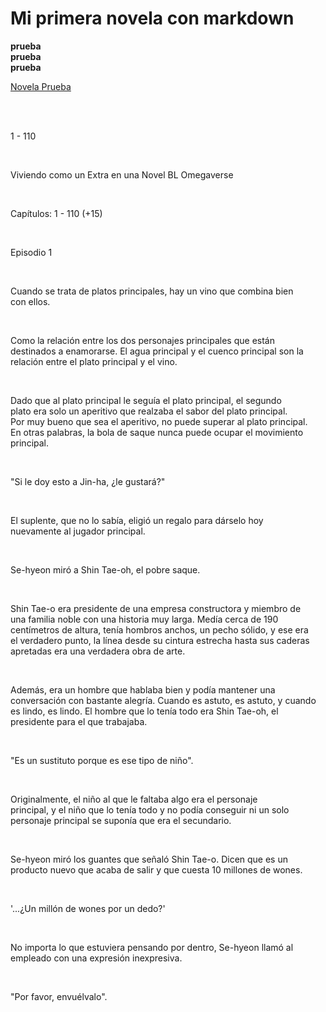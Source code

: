 # Mi primera novela con markdown


**prueba**  
**prueba**  
**prueba**  

[Novela Prueba](pages/indice.md)

<div style = "text-align: justify; word-wrap: break-word; white-space: pre-wrap;">







1 - 110


Viviendo como un Extra en una Novel BL Omegaverse


Capítulos: 1 - 110 (+15)


Episodio 1





Cuando se trata de platos principales, hay un vino que combina bien con ellos.

Como la relación entre los dos personajes principales que están destinados a enamorarse. El agua principal y el cuenco principal son la relación entre el plato principal y el vino.

Dado que al plato principal le seguía el plato principal, el segundo plato era solo un aperitivo que realzaba el sabor del plato principal. Por muy bueno que sea el aperitivo, no puede superar al plato principal. En otras palabras, la bola de saque nunca puede ocupar el movimiento principal.

"Si le doy esto a Jin-ha, ¿le gustará?"

El suplente, que no lo sabía, eligió un regalo para dárselo hoy nuevamente al jugador principal.

Se-hyeon miró a Shin Tae-oh, el pobre saque.

Shin Tae-o era presidente de una empresa constructora y miembro de una familia noble con una historia muy larga. Medía cerca de 190 centímetros de altura, tenía hombros anchos, un pecho sólido, y ese era el verdadero punto, la línea desde su cintura estrecha hasta sus caderas apretadas era una verdadera obra de arte.

Además, era un hombre que hablaba bien y podía mantener una conversación con bastante alegría. Cuando es astuto, es astuto, y cuando es lindo, es lindo. El hombre que lo tenía todo era Shin Tae-oh, el presidente para el que trabajaba.

"Es un sustituto porque es ese tipo de niño".

Originalmente, el niño al que le faltaba algo era el personaje principal, y el niño que lo tenía todo y no podía conseguir ni un solo personaje principal se suponía que era el secundario.

Se-hyeon miró los guantes que señaló Shin Tae-o. Dicen que es un producto nuevo que acaba de salir y que cuesta 10 millones de wones.

'...¿Un millón de wones por un dedo?'

No importa lo que estuviera pensando por dentro, Se-hyeon llamó al empleado con una expresión inexpresiva.

"Por favor, envuélvalo".





</div>
